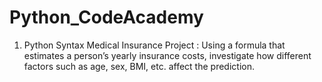 # Python_CodeAcademy

1. Python Syntax Medical Insurance Project
   : Using a formula that estimates a person’s yearly insurance costs, investigate how different factors such as age, sex, BMI, etc. affect the prediction.
